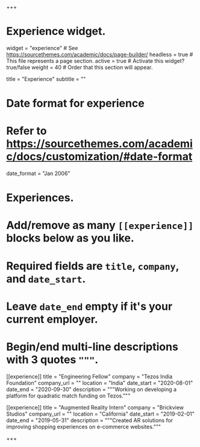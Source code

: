 +++
# Experience widget.
widget = "experience"  # See https://sourcethemes.com/academic/docs/page-builder/
headless = true  # This file represents a page section.
active = true  # Activate this widget? true/false
weight = 40  # Order that this section will appear.

title = "Experience"
subtitle = ""

# Date format for experience
#   Refer to https://sourcethemes.com/academic/docs/customization/#date-format
date_format = "Jan 2006"

# Experiences.
#   Add/remove as many `[[experience]]` blocks below as you like.
#   Required fields are `title`, `company`, and `date_start`.
#   Leave `date_end` empty if it's your current employer.
#   Begin/end multi-line descriptions with 3 quotes `"""`.
[[experience]]
  title = "Engineering Fellow"
  company = "Tezos India Foundation"
  company_url = ""
  location = "India"
  date_start = "2020-08-01"
  date_end = "2020-09-30"
  description = """Working on developing a platform for quadratic match funding on Tezos."""

[[experience]]
  title = "Augmented Reality Intern"
  company = "Brickview Studios"
  company_url = ""
  location = "California"
  date_start = "2019-02-01"
  date_end = "2019-05-31"
  description = """Created AR solutions for improving shopping experiences on e-commerce websites."""

+++
